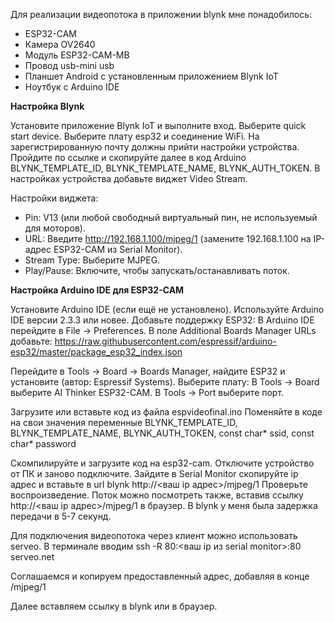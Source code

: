 Для реализации видеопотока в приложении blynk мне понадобилось:
- ESP32-CAM
- Камера OV2640
- Модуль ESP32-CAM-MB
- Провод usb-mini usb
- Планшет Android c установленным приложением Blynk IoT
- Ноутбук с Arduino IDE

**Настройка Blynk**

Установите приложение Blynk IoT и выполните вход.
Выберите quick start device.
Выберите плату esp32 и соединение WiFi.
На зарегистрированную почту должны прийти настройки устройства.
Пройдите по ссылке и скопируйте далее в код Arduino BLYNK_TEMPLATE_ID, BLYNK_TEMPLATE_NAME, BLYNK_AUTH_TOKEN.
В настройках устройства добавьте виджет Video Stream.

Настройки виджета: 
- Pin: V13 (или любой свободный виртуальный пин, не используемый для моторов).
- URL: Введите http://192.168.1.100/mjpeg/1 (замените 192.168.1.100 на IP-адрес ESP32-CAM из Serial Monitor).
- Stream Type: Выберите MJPEG.
- Play/Pause: Включите, чтобы запускать/останавливать поток.


**Настройка Arduino IDE для ESP32-CAM**

Установите Arduino IDE (если ещё не установлено).
Используйте Arduino IDE версии 2.3.3 или новее.
Добавьте поддержку ESP32:
В Arduino IDE перейдите в File → Preferences.
В поле Additional Boards Manager URLs добавьте:
https://raw.githubusercontent.com/espressif/arduino-esp32/master/package_esp32_index.json

Перейдите в Tools → Board → Boards Manager, найдите ESP32 и установите (автор: Espressif Systems).
Выберите плату:
В Tools → Board выберите AI Thinker ESP32-CAM.
В Tools → Port выберите порт.

Загрузите или вставьте код из файла espvideofinal.ino
Поменяйте в коде на свои значения переменные BLYNK_TEMPLATE_ID, BLYNK_TEMPLATE_NAME, BLYNK_AUTH_TOKEN, const char* ssid, const char* password

Скомпилируйте и загрузите код на esp32-cam.
Отключите устройство от ПК и заново подключите.
Зайдите в Serial Monitor скопируйте ip адрес и вставьте в url blynk http://<ваш ip адрес>/mjpeg/1
Проверьте воспроизведение. Поток можно посмотреть также, вставив ссылку http://<ваш ip адрес>/mjpeg/1 в браузер.
В blynk у меня была задержка передачи в 5-7 секунд.

Для подключения видеопотока через клиент можно использовать serveo.
В терминале вводим ssh -R 80:<ваш ip из serial monitor>:80 serveo.net

Соглашаемся и копируем предоставленный адрес, добавляя в конце /mjpeg/1

Далее вставляем ссылку в blynk или в браузер.



